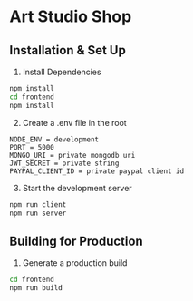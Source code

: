 # Art Studio Shop

## Installation & Set Up

1. Install Dependencies

```sh
npm install
cd frontend
npm install
```

2. Create a .env file in the root

```
NODE_ENV = development
PORT = 5000
MONGO_URI = private mongodb uri
JWT_SECRET = private string
PAYPAL_CLIENT_ID = private paypal client id
```

3. Start the development server

```sh
npm run client
npm run server
```

## Building for Production

1. Generate a production build

```sh
cd frontend
npm run build
```

